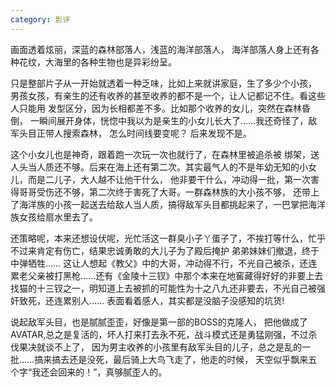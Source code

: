 ```yaml
---
category: 影评
---
```


画面透着炫丽，深蓝的森林部落人，浅蓝的海洋部落人，
海洋部落人身上还有各种花纹，大海里的各种生物也是异彩纷呈。

只是整部片子从一开始就透着一种乏味，比如上来就讲家庭，生了多少个小孩，
男孩女孩，有亲生的还有收养的甚至收养的都不是一个，让人记都记不住。看这些人只能用
发型区分，因为长相都差不多。比如那个收养的女儿，突然在森林昏倒，
一瞬间展开身体，恍惚中我以为是亲生的小女儿长大了……我还奇怪了，敌军头目正带人搜索森林，
怎么时间线要变呢？ 后来发现不是。

这个小女儿也是神奇，跟着跑一次玩一次也就行了，在森林里被追杀被
绑架，送人头当人质还不够。后来在海上还有第二次。其实最气人的不是年幼无知的小女儿，而是二儿子，大人越不让他干什么，
他非要干什么，冲动得一批，第一次害得哥哥受伤还不够，第二次终于害死了大哥。一群森林族的大小孩不够，
还带上了海洋族的小孩一起送去给敌人当人质，搞得敌军头目都挑起来了，一巴掌把海洋族女孩给扇水里去了。

还策略呢，本来还想设伏呢，光忙活这一群臭小子丫蛋子了，不挨打等什么，忙乎不过来肯定有伤亡，结果忠诚勇敢的大儿子为了殿后掩护
弟弟妹妹们撤退，终于中弹牺牲……  这让人想起《教父》中的大哥，冲动得不行，不光自己被杀，还连累老父亲被打黑枪……还有《金陵十三钗》中那个本来在地窖藏得好好的非要上去找猫的十三钗之一，明知道上去被抓的可能性为十之八九还非要去，不光自己被强奸致死，还连累别人…… 表面看着感人，其实都是没脑子没感知的坑货!

说起敌军头目，也是腻腻歪歪，好像是第一部的BOSS的克隆人，
把他做成了AVATAR,总之是复活的，坏人打来打去永不死，战斗模式还是勇猛刚强，不过杀伐果决就谈不上了，
因为男主收养的小孩里有敌军头目的儿子，总之是乱的一批……搞来搞去还是没死，最后骑上大鸟飞走了，他走的时候，
天空似乎飘来五个字“我还会回来的！”，真够腻歪人的。
